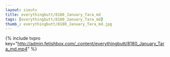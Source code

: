 ```yaml
--- 
layout: sieutv
title: everythingbutt/8180_January_Tara_md
tags: [everythingbutt/8180_January_Tara_md]
thumb_: everythingbutt/8180_January_Tara_md.jpg
---
```

{% include tvpro key="http://admin.fetishbox.com/_content/everythingbutt/8180_January_Tara_md.mp4" %} 
